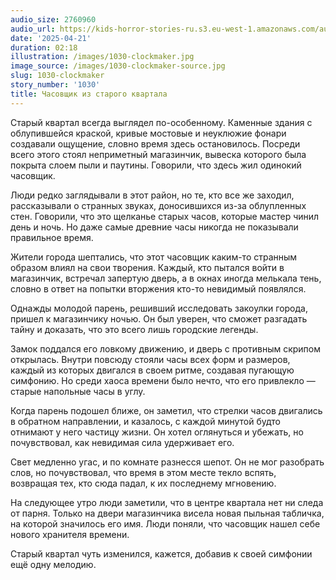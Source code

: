 ```yaml
---
audio_size: 2760960
audio_url: https://kids-horror-stories-ru.s3.eu-west-1.amazonaws.com/audio/1030-clockmaker.mp3
date: '2025-04-21'
duration: 02:18
illustration: /images/1030-clockmaker.jpg
image_source: /images/1030-clockmaker-source.jpg
slug: 1030-clockmaker
story_number: '1030'
title: Часовщик из старого квартала
---
```


Старый квартал всегда выглядел по-особенному. Каменные здания с облупившейся краской, кривые мостовые и неуклюжие фонари создавали ощущение, словно время здесь остановилось. Посреди всего этого стоял неприметный магазинчик, вывеска которого была покрыта слоем пыли и паутины. Говорили, что здесь жил одинокий часовщик.

Люди редко заглядывали в этот район, но те, кто все же заходил, рассказывали о странных звуках, доносившихся из-за облупленных стен. Говорили, что это щелканье старых часов, которые мастер чинил день и ночь. Но даже самые древние часы никогда не показывали правильное время.

Жители города шептались, что этот часовщик каким-то странным образом влиял на свои творения. Каждый, кто пытался войти в магазинчик, встречал запертую дверь, а в окнах иногда мелькала тень, словно в ответ на попытки вторжения кто-то невидимый появлялся.

Однажды молодой парень, решивший исследовать закоулки города, пришел к магазинчику ночью. Он был уверен, что сможет разгадать тайну и доказать, что это всего лишь городские легенды.

Замок поддался его ловкому движению, и дверь с противным скрипом открылась. Внутри повсюду стояли часы всех форм и размеров, каждый из которых двигался в своем ритме, создавая пугающую симфонию. Но среди хаоса времени было нечто, что его привлекло — старые напольные часы в углу.

Когда парень подошел ближе, он заметил, что стрелки часов двигались в обратном направлении, и казалось, с каждой минутой будто отнимают у него частицу жизни. Он хотел оглянуться и убежать, но почувствовал, как невидимая сила удерживает его.

Свет медленно угас, и по комнате разнесся шепот. Он не мог разобрать слов, но почувствовал, что время в этом месте текло вспять, возвращая тех, кто сюда падал, к их последнему мгновению.

На следующее утро люди заметили, что в центре квартала нет ни следа от парня. Только на двери магазинчика висела новая пыльная табличка, на которой значилось его имя. Люди поняли, что часовщик нашел себе нового хранителя времени.

Старый квартал чуть изменился, кажется, добавив к своей симфонии ещё одну мелодию.
